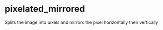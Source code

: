 # pixelated_mirrored
Splits the image into pixels and mirrors the pixel horizontally then vertically
